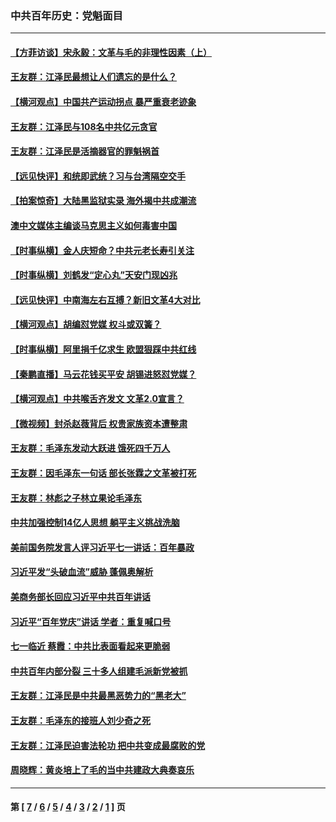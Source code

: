 ### 中共百年历史：党魁面目
---
#### [【方菲访谈】宋永毅：文革与毛的非理性因素（上）](../../pages/nf1176107/n13469956.md?01200430) 
#### [王友群：江泽民最想让人们遗忘的是什么？](../../pages/nf1176107/n13408949.md?01200430) 
#### [【横河观点】中国共产运动拐点 暴严重衰老迹象](../../pages/nf1176107/n13388333.md?01200430) 
#### [王友群：江泽民与108名中共亿元贪官](../../pages/nf1176107/n13352358.md?01200430) 
#### [王友群：江泽民是活摘器官的罪魁祸首](../../pages/nf1176107/n13336903.md?01200430) 
#### [【远见快评】和统即武统？习与台湾隔空交手](../../pages/nf1176107/n13297739.md?01200430) 
#### [【拍案惊奇】大陆黑监狱实录 海外揭中共成潮流](../../pages/nf1176107/n13288853.md?01200430) 
#### [澳中文媒体主编谈马克思主义如何毒害中国](../../pages/nf1176107/n13257387.md?01200430) 
#### [【时事纵横】金人庆短命？中共元老长寿引关注](../../pages/nf1176107/n13217934.md?01200430) 
#### [【时事纵横】刘鹤发“定心丸”天安门现凶兆](../../pages/nf1176107/n13215416.md?01200430) 
#### [【远见快评】中南海左右互搏？新旧文革4大对比](../../pages/nf1176107/n13214745.md?01200430) 
#### [【横河观点】胡编怼党媒 权斗或双簧？](../../pages/nf1176107/n13210864.md?01200430) 
#### [【时事纵横】阿里捐千亿求生 欧盟狠踩中共红线](../../pages/nf1176107/n13206431.md?01200430) 
#### [【秦鹏直播】马云花钱买平安 胡锡进怒怼党媒？](../../pages/nf1176107/n13206392.md?01200430) 
#### [【横河观点】中共喉舌齐发文 文革2.0宣言？](../../pages/nf1176107/n13201248.md?01200430) 
#### [【微视频】封杀赵薇背后 权贵家族资本遭整肃](../../pages/nf1176107/n13197798.md?01200430) 
#### [王友群：毛泽东发动大跃进 饿死四千万人](../../pages/nf1176107/n13177158.md?01200430) 
#### [王友群：因毛泽东一句话 部长张霖之文革被打死](../../pages/nf1176107/n13161711.md?01200430) 
#### [王友群：林彪之子林立果论毛泽东](../../pages/nf1176107/n13128622.md?01200430) 
#### [中共加强控制14亿人思想 躺平主义挑战洗脑](../../pages/nf1176107/n13094299.md?01200430) 
#### [美前国务院发言人评习近平七一讲话：百年暴政](../../pages/nf1176107/n13066986.md?01200430) 
#### [习近平发“头破血流”威胁 蓬佩奥解析](../../pages/nf1176107/n13063604.md?01200430) 
#### [美商务部长回应习近平中共百年讲话](../../pages/nf1176107/n13062903.md?01200430) 
#### [习近平“百年党庆”讲话 学者：重复喊口号](../../pages/nf1176107/n13061411.md?01200430) 
#### [七一临近 蔡霞：中共比表面看起来更脆弱](../../pages/nf1176107/n13056418.md?01200430) 
#### [中共百年内部分裂 三十多人组建毛派新党被抓](../../pages/nf1176107/n13044023.md?01200430) 
#### [王友群：江泽民是中共最黑恶势力的“黑老大”](../../pages/nf1176107/n13022180.md?01200430) 
#### [王友群：毛泽东的接班人刘少奇之死](../../pages/nf1176107/n12991772.md?01200430) 
#### [王友群：江泽民迫害法轮功 把中共变成最腐败的党](../../pages/nf1176107/n12947347.md?01200430) 
#### [周晓辉：黄炎培上了毛的当中共建政大典奏哀乐](../../pages/nf1176107/n12942780.md?01200430) 

---
#### 第 [ [7](./7.md?01200430) / [6](./6.md?01200430) / [5](./5.md?01200430) / [4](./4.md?01200430) / [3](./3.md?01200430) / [2](./2.md?01200430) / [1](./1.md?01200430) ] 页
